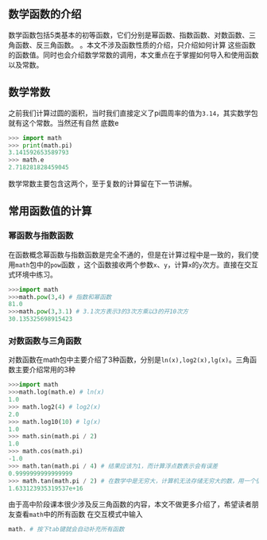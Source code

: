## 数学函数的介绍

数学函数包括5类基本的初等函数，它们分别是幂函数、指数函数、对数函数、三角函数、反三角函数。
。本文不涉及函数性质的介绍，只介绍如何计算
这些函数的函数值。同时也会介绍数学常数的调用，本文重点在于掌握如何导入和使用函数以及常数。

## 数学常数
之前我们计算过圆的面积，当时我们直接定义了pi圆周率的值为`3.14`，其实数学包就有这个常数。当然还有自然
底数e

```python
>>> import math
>>> print(math.pi)
3.141592653589793
>>> math.e
2.718281828459045

```
数学常数主要包含这两个，至于复数的计算留在下一节讲解。

## 常用函数值的计算

### 幂函数与指数函数
在函数概念幂函数与指数函数是完全不通的，但是在计算过程中是一致的，我们使用`math`包中的`pow`函数
，这个函数接收两个参数`x`、`y`，计算`x`的`y`次方。直接在交互式环境中练习。

```python
>>>import math
>>>math.pow(3,4) # 指数和幂函数
81.0
>>>math.pow(3,3.1) # 3.1次方表示3的3次方乘以3的开10次方
30.135325698915423

```

### 对数函数与三角函数
对数函数在math包中主要介绍了3种函数，分别是`ln(x),log2(x),lg(x)`。三角函数主要介绍常用的3种
```python
>>>import math
>>>math.log(math.e) # ln(x)
1.0
>>> math.log2(4) # log2(x)
2.0
>>> math.log10(10) # lg(x)
1.0
>>> math.sin(math.pi / 2)
1.0
>>> math.cos(math.pi)
-1.0
>>> math.tan(math.pi / 4) # 结果应该为1，而计算浮点数表示会有误差
0.9999999999999999
>>> math.tan(math.pi / 2) # 在数学中是无穷大，计算机无法存储无穷大的数，用一个很大的数代替了
1.633123935319537e+16

```
由于高中阶段课本很少涉及反三角函数的内容，本文不做更多介绍了，希望读者朋友查看`math`中的所有函数
在交互模式中输入

```python
math. # 按下tab键就会自动补充所有函数
```